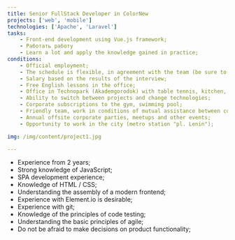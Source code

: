 ```yaml
---
title: Senior FullStack Developer in ColorNew
projects: ['web', 'mobile']
technologies: ['Apache', 'Laravel']
tasks:
    - Front-end development using Vue.js framework;
    - Работать работу
    - Learn a lot and apply the knowledge gained in practice;
conditions:
    - Official employment;
    - The schedule is flexible, in agreement with the team (be sure to be in the office from 12.00 to 18.00);
    - Salary based on the results of the interview;
    - Free English lessons in the office;
    - Office in Technopark (Akademgorodok) with table tennis, kitchen, parking space;
    - Ability to switch between projects and change technologies;
    - Corporate subscriptions to the gym, swimming pool;
    - Friendly team, work in conditions of mutual assistance between colleagues;
    - Annual offsite corporate parties, meetups and other events;
    - Opportunity to work in the city (metro station "pl. Lenin");

img: /img/content/project1.jpg

---
```

- Experience from 2 years;
- Strong knowledge of JavaScript;
- SPA development experience;
- Knowledge of HTML / CSS;
- Understanding the assembly of a modern frontend;
- Experience with Element.io is desirable;
- Experience with git;
- Knowledge of the principles of code testing;
- Understanding the basic principles of agile;
- Do not be afraid to make decisions on product functionality;
